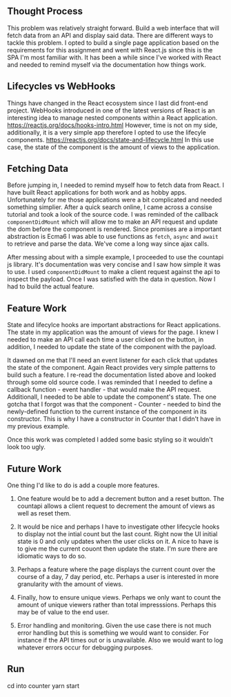 ## Thought Process

This problem was relatively straight forward. Build a web interface that will fetch data from an API and display said data. 
There are different ways to tackle this problem. I opted to build a single page application based on the requirements for this assignment and went with React.js since this is the SPA I'm most familiar with. It has been a while since I've worked with
React and needed to remind myself via the documentation how things work.

## Lifecycles vs WebHooks

Things have changed in the React ecosystem since I last did front-end project. WebHooks introduced in one of the latest versions of React is an interesting idea to manage nested components within a React application. https://reactjs.org/docs/hooks-intro.html
However, time is not on my side, additionally, it is a very simple app therefore I opted to use the lifecyle components. https://reactjs.org/docs/state-and-lifecycle.html In this use case, the state of the component is the amount of views to the application. 


## Fetching Data

Before jumping in, I needed to remind myself how to fetch data from React. I have built React applications for both work and as hobby apps. Unfortunately for me those applications were a bit complicated and needed something simplier. After a quick search online, I came across a consise tutorial and took a look of the source code. I was reminded of the callback `componentDidMount` which will allow me to make an API request and update the dom before the component is rendered. Since promises are a important abstraction is Ecma6 I was able to use functions as `fetch`, `async` and `await` to retrieve and parse the data. We've come a long way since ajax calls.

After messing about with a simple example, I proceeded to use the countapi js library. It's documentation was very concise and I saw how simple it was to use. I used `componentDidMount` to make a client request against the api to inspect the payload. Once I was satisfied with the data in question. Now I had to build the actual feature.

## Feature Work

State and lifecylce hooks are important abstractions for React applications. The state in my application was the amount of views for the page. I knew I needed to make an API call each time a user clicked on the button, in addition, I needed to update the state of the component with the payload.

It dawned on me that I'll need an event listener for each click that updates the state of the component. Again React provides very simple patterns to build such a feature. I re-read the documentation listed above and looked through some old source code. I was reminded that I needed to define a callback function - event handler - that would make the API request. Additionall, I needed to be able to update the component's state. The one gotcha that I forgot was that the component - Counter - needed to bind the newly-defined function to the current instance of the component in its constructor. This is why I have a constructor in Counter that I didn't have in my previous example.

Once this work was completed I added some basic styling so it wouldn't look too ugly.


## Future Work

One thing I'd like to do is add a couple more features. 

1) One feature would be to add a decrement button and a reset button. The countapi allows a client request to decrement the amount of views as well as reset them. 

2) It would be nice and perhaps I have to investigate other lifecycle hooks to display not the intial count but the last count. Right now the UI initial state is 0 and only updates when the user clicks on it. A nice to have is to give me the current couont then update the state. I'm sure there are idiomatic ways to do so.

3) Perhaps a feature where the page displays the current count over the course of a day, 7 day period, etc. Perhaps a user is interested in more granularity with the amount of views.

4) Finally, how to ensure unique views. Perhaps we only want to count the amount of unique viewers rather than total impresssions. Perhaps this may be of value to the end user.

5) Error handling and monitoring. Given the use case there is not much error handling but this is something we would want to consider. For instance if the API times out or is unavailable. Also we would want to log whatever errors occur for debugging purposes.


## Run

cd into counter
yarn start